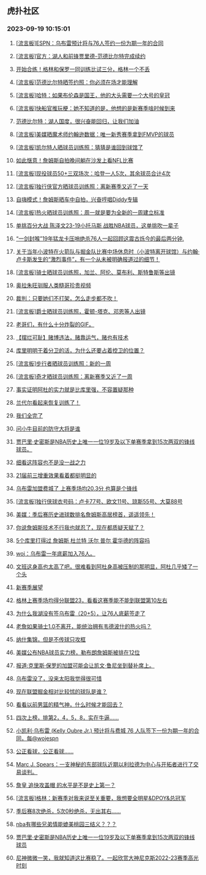 ## 虎扑社区 
### 2023-09-19 10:15:01

1. [[流言板]ESPN：乌布雷预计将与76人签约一份为期一年的合同](https://bbs.hupu.com/62152597.html)

2. [[流言板]官方：湖人和前锋贾里德-范德比尔特完成续约](https://bbs.hupu.com/62152373.html)

3. [开始合练！格林和保罗一同训练比试三分，格林一个不丢](https://bbs.hupu.com/62152914.html)

4. [[流言板]范德比尔特晒签约照：你必须在场才能理解](https://bbs.hupu.com/62152555.html)

5. [[流言板]哈特：如果布伦森是国王，他的大头需要一个大号的皇冠](https://bbs.hupu.com/62152784.html)

6. [[流言板]快船官推玩梗：她不知道的是，他想的是新赛季啥时候到来](https://bbs.hupu.com/62152448.html)

7. [范德比尔特：湖人国度，很兴奋能回归，让我们加油](https://bbs.hupu.com/62152342.html)

8. [[流言板]美媒晒魔术师约翰逊数据：唯一新秀赛季拿到FMVP的球员](https://bbs.hupu.com/62151278.html)

9. [[流言板]凯尔特人晒球员训练照：猜猜是谁回到球馆了️](https://bbs.hupu.com/62152488.html)

10. [如此惬意！詹姆斯自拍晚间躺在沙发上看NFL比赛](https://bbs.hupu.com/62153073.html)

11. [[流言板]现役球员50+三双场次：哈登一人5次，其余球员合计4次](https://bbs.hupu.com/62150860.html)

12. [[流言板]独行侠官方晒球员训练照：离新赛季又近了一天](https://bbs.hupu.com/62152558.html)

13. [自嗨模式！詹姆斯晒车中自拍，兴奋哼唱Diddy专辑](https://bbs.hupu.com/62152945.html)

14. [[流言板]热火晒球员训练照：周一就是要为全新的一周建立标准](https://bbs.hupu.com/62152461.html)

15. [单挑百分大战 陈泽文23-19小托马斯 战胜NBA球员，这单挑吹一辈子](https://bbs.hupu.com/62150992.html)

16. [“一剑封喉”19年猛龙卡压哨绝杀76人一起回顾这震古烁今的最后两分钟.](https://bbs.hupu.com/62149978.html)

17. [关于当年小波特在火箭队与掘金队比赛中场休息时（小波特离开球馆）与约翰·卢卡斯发生的“激烈事件”，有一个从未被明确报道过的细节！](https://bbs.hupu.com/62152268.html)

18. [[流言板]骑士晒球员训练照，加兰、阿伦、莫布利、斯特鲁斯等出镜](https://bbs.hupu.com/62152506.html)

19. [奥拉朱旺驯服人类糙哥珍贵视频](https://bbs.hupu.com/62151419.html)

20. [裁判：只要她们不打架，怎么走步都不吹！](https://bbs.hupu.com/62152476.html)

21. [[流言板]爵士晒球员训练照，霍顿-塔克、邓恩等人出镜](https://bbs.hupu.com/62152422.html)

22. [老哥们，有什么十分炸裂的GIF。](https://bbs.hupu.com/62152701.html)

23. [【摆烂可耻】赌博违法，赌靠运气，赌也有技术](https://bbs.hupu.com/62152471.html)

24. [库里明明干着分卫的活，为什么还要占着控卫的位置？](https://bbs.hupu.com/62152938.html)

25. [[流言板]步行者晒球员训练照：新的一周](https://bbs.hupu.com/62152583.html)

26. [[流言板]奇才晒球员训练照：离新赛季又近了一周](https://bbs.hupu.com/62152402.html)

27. [事实证明阿杜的实力就是比库里强，不容置疑那种](https://bbs.hupu.com/62152792.html)

28. [兰代尔看起来恢复训练了！](https://bbs.hupu.com/62152350.html)

29. [我们全完了](https://bbs.hupu.com/62153216.html)

30. [问小牛目前的防守大将是谁](https://bbs.hupu.com/62152535.html)

31. [贾巴里·史密斯是NBA历史上唯一一位19岁及以下单赛季拿到15次两双的锋线球员。](https://bbs.hupu.com/62153004.html)

32. [细看这阵容也不是没一战之力](https://bbs.hupu.com/62153122.html)

33. [21届前三增重效果看着都挺明显的](https://bbs.hupu.com/62153130.html)

34. [乌布雷加盟费城了 上赛季场均20.3分 也算是个锋线](https://bbs.hupu.com/62152589.html)

35. [[流言板]独行侠球衣号码：卢卡77号、欧文11号、琼斯55号、大莫88号](https://bbs.hupu.com/62149391.html)

36. [美媒：季后赛历史进球数排名詹姆斯高居榜首，遥遥领先！](https://bbs.hupu.com/62153039.html)

37. [你说詹姆斯技术不行我也就忍了，现在都质疑天赋了？](https://bbs.hupu.com/62153036.html)

38. [5个库里打得过 詹姆斯 杜兰特 沃尔 普尔 霍华德的阵容吗](https://bbs.hupu.com/62152652.html)

39. [woj：乌布雷一年底薪加入76人。](https://bbs.hupu.com/62152412.html)

40. [文班这身高也太高了吧，很难看到阿杜身高被压制的那明显，阿杜几乎矮了一个头](https://bbs.hupu.com/62152972.html)

41. [新赛季展望](https://bbs.hupu.com/62152271.html)

42. [格林上赛季场均得分联盟23，看看这赛季能不能到联盟第10左右](https://bbs.hupu.com/62153236.html)

43. [为什么我湖没有签乌布雷（20+5），让76人底薪签走了](https://bbs.hupu.com/62152861.html)

44. [老詹如果骑士1.0不离开，能统治拥有韦德波什的热火吗？](https://bbs.hupu.com/62152186.html)

45. [纳什集锦，但是不传球只攻框](https://bbs.hupu.com/62149239.html)

46. [美媒公布NBA球员实力榜，勒布朗詹姆斯被排在12位](https://bbs.hupu.com/62153129.html)

47. [报道:克里斯·保罗的加盟可能会让凯文·鲁尼坐到替补席上。](https://bbs.hupu.com/62153087.html)

48. [乌布雷没了，没来太阳我觉得很可惜](https://bbs.hupu.com/62152363.html)

49. [现在联盟掘金相对比较怵的球队是谁？](https://bbs.hupu.com/62152430.html)

50. [看看以前男篮的精气神，什么时候才能回去？](https://bbs.hupu.com/62152442.html)

51. [四次上榜，排第2，4，5，8，实在牛逼……](https://bbs.hupu.com/62152434.html)

52. [小凯利·乌布雷 (Kelly Oubre Jr.) 预计将与费城 76 人队签下一份为期一年的合同，每@wojespn](https://bbs.hupu.com/62152352.html)

53. [公正看球，公正看球……](https://bbs.hupu.com/62152525.html)

54. [Marc J. Spears：一支神秘的东部球队近期以利拉德为中心与开拓者进行了交易谈判。](https://bbs.hupu.com/62152429.html)

55. [詹皇 追快攻盖帽 的水平是不是史上第一？](https://bbs.hupu.com/62152374.html)

56. [[流言板]格林：新赛季对我来说至关重要，我想要全明星&DPOY&总冠军](https://bbs.hupu.com/62148423.html)

57. [季后赛8次绝杀，5次0秒绝杀，无出其右……](https://bbs.hupu.com/62152424.html)

58. [nba有哪些兄弟情能媲美桃园三结义？？？](https://bbs.hupu.com/62152833.html)

59. [贾巴里·史密斯是NBA历史上唯一一位19岁及以下单赛季拿到15次两双的锋线球员](https://bbs.hupu.com/62152818.html)

60. [尼神微微一笑，我就知道这比赛稳了。一起欣赏大神尼克斯2022-23赛季高光时刻](https://bbs.hupu.com/62148300.html)

